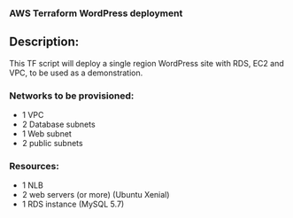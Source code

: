 ### AWS Terraform  WordPress deployment

## Description:
This TF script will deploy a single region WordPress site with RDS, EC2 and VPC, to be used as a demonstration. 

### Networks to be provisioned:
- 1 VPC 
- 2 Database subnets 
- 1  Web subnet
- 2  public subnets 

### Resources:
- 1 NLB
- 2 web servers (or more) (Ubuntu Xenial)
- 1 RDS instance (MySQL 5.7)




